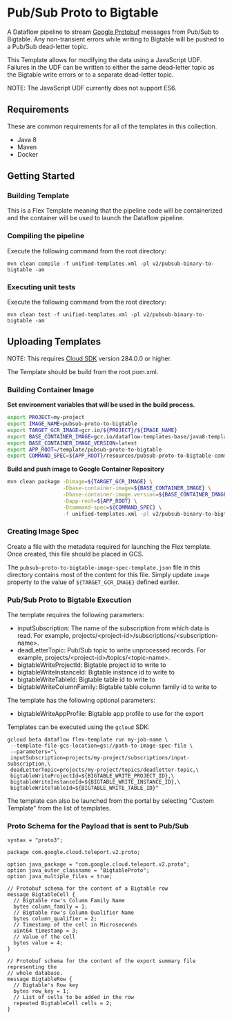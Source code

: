 # Pub/Sub Proto to Bigtable

A Dataflow pipeline to stream
[Google Protobuf](https://developers.google.com/protocol-buffers) messages from
Pub/Sub to Bigtable. Any non-transient errors while writing to Bigtable will be
pushed to a Pub/Sub dead-letter topic.

This Template allows for modifying the data using a JavaScript UDF. Failures in
the UDF can be written to either the same dead-letter topic as the Bigtable
write errors or to a separate dead-letter topic.

NOTE: The JavaScript UDF currently does not support ES6.

## Requirements

These are common requirements for all of the templates in this collection.

*   Java 8
*   Maven
*   Docker

## Getting Started

### Building Template

This is a Flex Template meaning that the pipeline code will be containerized and
the container will be used to launch the Dataflow pipeline.

### Compiling the pipeline

Execute the following command from the root directory:

```shell
mvn clean compile -f unified-templates.xml -pl v2/pubsub-binary-to-bigtable -am
```

### Executing unit tests

Execute the following command from the root directory:

```shell
mvn clean test -f unified-templates.xml -pl v2/pubsub-binary-to-bigtable -am
```

## Uploading Templates

NOTE: This requires [Cloud SDK](https://cloud.google.com/sdk/downloads) version
284.0.0 or higher.

The Template should be build from the root pom.xml.

### Building Container Image

__Set environment variables that will be used in the build process.__

```sh
export PROJECT=my-project
export IMAGE_NAME=pubsub-proto-to-bigtable
export TARGET_GCR_IMAGE=gcr.io/${PROJECT}/${IMAGE_NAME}
export BASE_CONTAINER_IMAGE=gcr.io/dataflow-templates-base/java8-template-launcher-base
export BASE_CONTAINER_IMAGE_VERSION=latest
export APP_ROOT=/template/pubsub-proto-to-bigtable
export COMMAND_SPEC=${APP_ROOT}/resources/pubsub-proto-to-bigtable-command-spec.json
```

__Build and push image to Google Container Repository__

```sh
mvn clean package -Dimage=${TARGET_GCR_IMAGE} \
                  -Dbase-container-image=${BASE_CONTAINER_IMAGE} \
                  -Dbase-container-image.version=${BASE_CONTAINER_IMAGE_VERSION} \
                  -Dapp-root=${APP_ROOT} \
                  -Dcommand-spec=${COMMAND_SPEC} \
                  -f unified-templates.xml -pl v2/pubsub-binary-to-bigtable -am
```

### Creating Image Spec

Create a file with the metadata required for launching the Flex template. Once
created, this file should be placed in GCS.

The `pubsub-proto-to-bigtable-image-spec-template.json` file in this directory
contains most of the content for this file. Simply update `image` property to
the value of `${TARGET_GCR_IMAGE}` defined earlier.

### Pub/Sub Proto to Bigtable Execution

The template requires the following parameters:

*   inputSubscription: The name of the subscription from which data is read. For
    example, projects/\<project-id\>/subscriptions/\<subscription-name\>.
*   deadLetterTopic: Pub/Sub topic to write unprocessed records. For example,
    projects/\<project-id\>/topics/\<topic-name\>.
*   bigtableWriteProjectId: Bigtable project id to write to
*   bigtableWriteInstanceId: Bigtable instance id to write to
*   bigtableWriteTableId: Bigtable table id to write to
*   bigtableWriteColumnFamily: Bigtable table column family id to write to

The template has the following optional parameters:
*   bigtableWriteAppProfile: Bigtable app profile to use for the export

Templates can be executed using the `gcloud` SDK:

```
gcloud beta dataflow flex-template run my-job-name \
 --template-file-gcs-location=gs://path-to-image-spec-file \
 --parameters="\
 inputSubscription=projects/my-project/subscriptions/input-subscription,\
 deadLetterTopic=projects/my-project/topics/deadletter-topic,\
 bigtableWriteProjectId=${BIGTABLE_WRITE_PROJECT_ID},\
 bigtableWriteInstanceId=${BIGTABLE_WRITE_INSTANCE_ID},\
 bigtableWriteTableId=${BIGTABLE_WRITE_TABLE_ID}"
```

The template can also be launched from the portal by selecting "Custom Template"
from the list of templates.

### Proto Schema for the Payload that is sent to Pub/Sub

```
syntax = "proto3";

package com.google.cloud.teleport.v2.proto;

option java_package = "com.google.cloud.teleport.v2.proto";
option java_outer_classname = "BigtableProto";
option java_multiple_files = true;

// Protobuf schema for the content of a Bigtable row
message BigtableCell {
  // Bigtable row's Column Family Name
  bytes column_family = 1;
  // Bigtable row's Column Qualifier Name
  bytes column_qualifier = 2;
  // Timestamp of the cell in Microseconds
  uint64 timestamp = 3;
  // Value of the cell
  bytes value = 4;
}

// Protobuf schema for the content of the export summary file representing the
// whole database.
message BigtableRow {
  // Bigtable's Row key
  bytes row_key = 1;
  // List of cells to be added in the row
  repeated BigtableCell cells = 2;
}

```